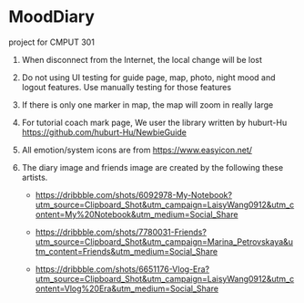 MoodDiary
=======
project for CMPUT 301
1. When disconnect from the Internet, the local change will be lost
2. Do not using UI testing for guide page, map, photo, night mood and logout features. Use manually testing for those features
3. If there is only one marker in map, the map will zoom in really large
4. For tutorial coach mark page, We user the library written by huburt-Hu https://github.com/huburt-Hu/NewbieGuide
5. All emotion/system icons are from https://www.easyicon.net/
6. The diary image and friends image are created by the following these artists. 

   * https://dribbble.com/shots/6092978-My-Notebook?utm_source=Clipboard_Shot&utm_campaign=LaisyWang0912&utm_content=My%20Notebook&utm_medium=Social_Share
   
   * https://dribbble.com/shots/7780031-Friends?utm_source=Clipboard_Shot&utm_campaign=Marina_Petrovskaya&utm_content=Friends&utm_medium=Social_Share
   
   * https://dribbble.com/shots/6651176-Vlog-Era?utm_source=Clipboard_Shot&utm_campaign=LaisyWang0912&utm_content=Vlog%20Era&utm_medium=Social_Share

